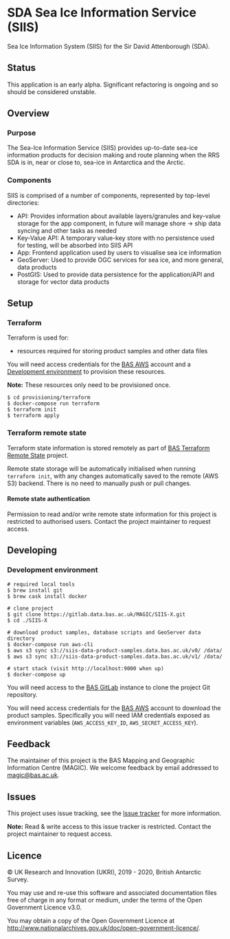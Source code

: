 # SDA Sea Ice Information Service (SIIS)

Sea Ice Information System (SIIS) for the Sir David Attenborough (SDA).

## Status

This application is an early alpha. Significant refactoring is ongoing and so should be considered unstable.

## Overview

### Purpose

The Sea-Ice Information Service (SIIS) provides up-to-date sea-ice information products for decision making and route
planning when the RRS SDA is in, near or close to, sea-ice in Antarctica and the Arctic.

### Components

SIIS is comprised of a number of components, represented by top-level directories:

* API: Provides information about available layers/granules and key-value storage for the app component, in future will
  manage shore -> ship data syncing and other tasks as needed
* Key-Value API: A temporary value-key store with no persistence used for testing, will be absorbed into SIIS API
* App: Frontend application used by users to visualise sea ice information
* GeoServer: Used to provide OGC services for sea ice, and more general, data products
* PostGIS: Used to provide data persistence for the application/API and storage for vector data products

## Setup

### Terraform

Terraform is used for:

* resources required for storing product samples and other data files

You will need access credentials for the [BAS AWS](https://gitlab.data.bas.ac.uk/WSF/bas-aws) account and a
[Development environment](#development-environment) to provision these resources.

**Note:** These resources only need to be provisioned once.

```shell
$ cd provisioning/terraform
$ docker-compose run terraform
$ terraform init
$ terraform apply
```

### Terraform remote state

Terraform state information is stored remotely as part of
[BAS Terraform Remote State](https://gitlab.data.bas.ac.uk/WSF/terraform-remote-state) project.

Remote state storage will be automatically initialised when running `terraform init`, with any changes automatically
saved to the remote (AWS S3) backend. There is no need to manually push or pull changes.

#### Remote state authentication

Permission to read and/or write remote state information for this project is restricted to authorised users. Contact
the project maintainer to request access.

## Developing

### Development environment

```shell
# required local tools
$ brew install git
$ brew cask install docker

# clone project
$ git clone https://gitlab.data.bas.ac.uk/MAGIC/SIIS-X.git
$ cd ./SIIS-X

# download product samples, database scripts and GeoServer data directory
$ docker-compose run aws-cli
$ aws s3 sync s3://siis-data-product-samples.data.bas.ac.uk/v0/ /data/
$ aws s3 sync s3://siis-data-product-samples.data.bas.ac.uk/v1/ /data/

# start stack (visit http://localhost:9000 when up)
$ docker-compose up
```

You will need access to the [BAS GitLab](https://gitlab.data.bas.ac.uk) instance to clone the project Git repository.

You will need access credentials for the [BAS AWS](https://gitlab.data.bas.ac.uk/WSF/bas-aws) account to download the
product samples. Specifically you will need IAM credentials exposed as environment variables (`AWS_ACCESS_KEY_ID`,
`AWS_SECRET_ACCESS_KEY`).

## Feedback

The maintainer of this project is the BAS Mapping and Geographic Information Centre (MAGIC). We welcome feedback by
email addressed to [magic@bas.ac.uk](mailto:magic@bas.ac.uk).

## Issues

This project uses issue tracking, see the [Issue tracker](https://gitlab.data.bas.ac.uk/MAGIC/SIIS-X/-/issues) for more
information.

**Note:** Read & write access to this issue tracker is restricted. Contact the project maintainer to request access.

## Licence

© UK Research and Innovation (UKRI), 2019 - 2020, British Antarctic Survey.

You may use and re-use this software and associated documentation files free of charge in any format or medium, under
the terms of the Open Government Licence v3.0.

You may obtain a copy of the Open Government Licence at http://www.nationalarchives.gov.uk/doc/open-government-licence/.
